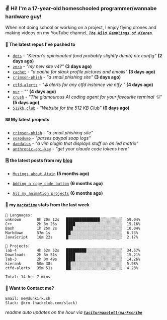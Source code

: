 ### ✌️ Hi! I'm a 17-year-old homeschooled programmer/wannabe hardware guy!

When not doing school or working on a project, I enjoy flying drones and making videos on my YouTube channel, [**_`The Wild Ramblings of Kieran`_**](https://youtube.com/@kieran.rambles).

#### 👷 The latest repos I've pushed to

- [`dots`](https://github.com/taciturnaxolotl/dots) - _"Kieran's opinionated (and probably slightly dumb) nix config"_ **(2 days ago)**
- [`zera`](https://github.com/taciturnaxolotl/zera) - _"my new site v4?"_ **(3 days ago)**
- [`cachet`](https://github.com/taciturnaxolotl/cachet) - _"a cache for slack profile pictures and emojis"_ **(3 days ago)**
- [`crimson-phish`](https://github.com/taciturnaxolotl/crimson-phish) - _"a small phishing site"_ **(3 days ago)**
- [`ctfd-alerts`](https://github.com/taciturnaxolotl/ctfd-alerts) - _"⛳ alerts for any ctfd instance via ntfy "_ **(4 days ago)**
- [`nur`](https://github.com/charmbracelet/nur) - _""_ **(4 days ago)**
- [`crush`](https://github.com/charmbracelet/crush) - _"The glamourous AI coding agent for your favourite terminal 💘"_ **(5 days ago)**
- [`512kb.club`](https://github.com/kevquirk/512kb.club) - _"Website for the 512 KB Club"_ **(6 days ago)**

#### ⌨️ My latest projects

- [`crimson-phish`](https://github.com/taciturnaxolotl/crimson-phish) - _"a small phishing site"_
- [`soapdump`](https://github.com/taciturnaxolotl/soapdump) - _"parses paypal soap logs"_
- [`daedalus`](https://github.com/taciturnaxolotl/daedalus) - _"a vim plugin that displays stuff on an led matrix"_
- [`anthropic-api-key`](https://github.com/taciturnaxolotl/anthropic-api-key) - _"get your claude code tokens here"_

#### 🗒️ the latest posts from my [blog](https://dunkirk.sh)

- [`Musings about Atuin`](https://dunkirk.sh/blog/atuin/) **(5 months ago)**

- [`Adding a copy code button`](https://dunkirk.sh/blog/adding-a-copy-button/) **(6 months ago)**

- [`All my animation projects`](https://dunkirk.sh/blog/my-animations/) **(6 months ago)**



#### 📡 my [_`hackatime`_](https://waka.hackclub.com) stats from the last week

```text
💾 Languages:
unknown       8h 20m 12s   ███████████████░░░░░░░░░░  59.04%
C++           2h 8m 26s    ████░░░░░░░░░░░░░░░░░░░░░  15.16%
Bash          1h 25m 2s    ███░░░░░░░░░░░░░░░░░░░░░░  10.04%
Markdown      57m 1s       ██░░░░░░░░░░░░░░░░░░░░░░░  6.73%
JavaScript    18m 22s      █░░░░░░░░░░░░░░░░░░░░░░░░  2.17%

💼 Projects:
lab-4         4h 52m 52s   █████████░░░░░░░░░░░░░░░░  34.57%
Downloads     2h 8m 51s    ████░░░░░░░░░░░░░░░░░░░░░  15.21%
lab-3         2h 0m 49s    ████░░░░░░░░░░░░░░░░░░░░░  14.26%
kierank       50m 38s      ██░░░░░░░░░░░░░░░░░░░░░░░  5.98%
ctfd-alerts   35m 51s      ██░░░░░░░░░░░░░░░░░░░░░░░  4.23%

Total: 14 hrs 7 mins
```

#### 📮 Want to Contact me?

```text
Email: me@dunkirk.sh
Slack: @krn (hackclub.com/slack)
```

_readme auto updates on the hour via [**`taciturnaxolotl/markscribe`**](https://github.com/taciturnaxolotl/markscribe)_
